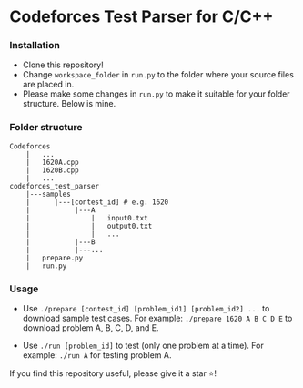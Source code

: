 # Codeforces Test Parser for C/C++
### Installation
* Clone this repository!
* Change ```workspace_folder``` in ```run.py``` to the folder where your source files are placed in.
* Please make some changes in ```run.py``` to make it suitable for your folder structure. Below is mine.

### Folder structure
```
Codeforces
    |   ...
    |   1620A.cpp
    |   1620B.cpp
    |   ...
codeforces_test_parser
    |---samples
    |      |---[contest_id] # e.g. 1620
    |           |---A
    |               |   input0.txt
    |               |   output0.txt
    |               |   ...
    |           |---B
    |           |---...
    |   prepare.py
    |   run.py
```

### Usage
* Use ```./prepare [contest_id] [problem_id1] [problem_id2] ...``` to download sample test cases.
For example: ```./prepare 1620 A B C D E``` to download problem A, B, C, D, and E.

* Use ```./run [problem_id]``` to test (only one problem at a time).
For example: ```./run A``` for testing problem A.

If you find this repository useful, please give it a star :star:!
